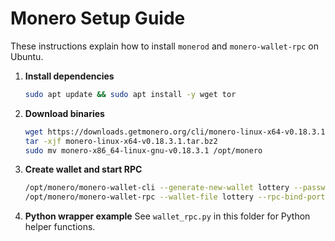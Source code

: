 # Monero Setup Guide

These instructions explain how to install `monerod` and `monero-wallet-rpc` on Ubuntu.

1. **Install dependencies**
   ```bash
   sudo apt update && sudo apt install -y wget tor
   ```
2. **Download binaries**
   ```bash
   wget https://downloads.getmonero.org/cli/monero-linux-x64-v0.18.3.1.tar.bz2
   tar -xjf monero-linux-x64-v0.18.3.1.tar.bz2
   sudo mv monero-x86_64-linux-gnu-v0.18.3.1 /opt/monero
   ```
3. **Create wallet and start RPC**
   ```bash
   /opt/monero/monero-wallet-cli --generate-new-wallet lottery --password advance
   /opt/monero/monero-wallet-rpc --wallet-file lottery --rpc-bind-port 18083 --disable-rpc-login --daemon-host localhost
   ```
4. **Python wrapper example**
   See `wallet_rpc.py` in this folder for Python helper functions.
